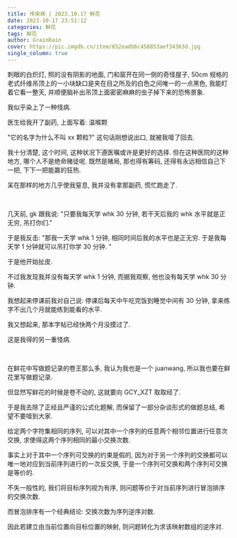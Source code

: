 ```yaml
---
title: 传染病 | 2023.10.17 鲜花
date: 2023-10-17 23:51:12
categories: 鲜花
tags: 鲜花
author: GrainRain
cover: https://pic.imgdb.cn/item/652eadb6c458853aef34363d.jpg
single_column: true
---
```



刺眼的白炽灯, 照的没有阴影的地面, 门和窗开在同一侧的奇怪屋子, 50cm 规格的老式纤维吊顶上的一小块缺口是夹在目之所及的白色之间唯一的一点黑色, 我能盯着它看一整天, 并顺便脑补出吊顶上面密密麻麻的虫子掉下来的恐怖景象. 

我似乎染上了一种怪病. 

医生给我开了副药, 上面写着: 温喉颗

"它的名字为什么不叫 xx 颗粒?" 这句话刚想说出口, 就被我噎了回去. 

我十分清楚, 这个时间, 这种状况下遵医嘱或许是更好的选择. 但在这种医院的这种地方, 哪个人不是绝命赌徒呢. 既然是赌局, 那也得有筹码, 还得有永远相信自己下一把, 下下一把能赢的狂热. 

呆在那样的地方几乎使我窒息, 我并没有拿那副药, 慌忙跑走了. 

</br>

几天前, gk 跟我说: "只要我每天学 whk 30 分钟, 若干天后我的 whk 水平就是正无穷, 吊打你们."

于是我反击: "那我一天学 whk 1 分钟, 相同时间后我的水平也是正无穷. 于是我每天学 1 分钟就可以吊打你学 30 分钟. "

于是他开始扯皮. 

不过我发现我并没有每天学 whk 1 分钟, 而据我观察, 他也没有每天学 whk 30 分钟. 

我想起来停课前我对自己说: 停课后每天中午吃完饭到睡觉中间有 30 分钟, 拿来练字不出几个月就能练到能看的水平. 

我又想起来, 那本字帖已经快两个月没摸过了. 

这是我得的另一重怪病. 

</br>

在鲜花中写做题记录的卷王那么多, 我认为我也是一个 juanwang, 所以我也要在鲜花里写做题记录. 

但显然写鲜花的时候是卷不动的, 这就要向 GCY_XZT 取取经了. 

于是我去除了正经且严谨的公式化题解, 而保留了一部分杂谈形式的做题总结, 希望不要噎到大家. 

给定两个字符集相同的序列, 可以对其中一个序列的任意两个相邻位置进行任意次交换, 求使得这两个序列相同的最小交换次数. 

事实上对于其中一个序列可交换的约束是假的, 因为对于另一个序列的交换都可以唯一地对应到当前序列进行的一次反交换, 于是一个序列可交换和两个序列可交换是等价的. 

不失一般性的, 我们将目标序列视为有序, 则问题等价于对当前序列进行冒泡排序的交换次数. 

而冒泡排序有一个经典结论: 交换次数为序列逆序对数. 

因此若建立由当前位置向目标位置的映射, 则问题转化为求该映射数组的逆序对. 
